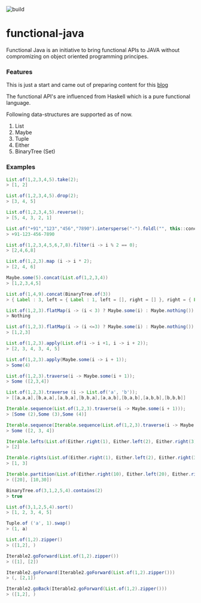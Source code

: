 ![build](https://travis-ci.org/senthilganeshs/functional-java.svg?branch=master)
# functional-java

Functional Java is an initiative to bring functional APIs to JAVA without compromizing on object oriented programming principes.

### Features
This is just a start and came out of preparing content for this [blog](https://senthilganesh.hashnode.dev/functional-data-structures-in-java-ck2o2v8ep003lkjs1by0qpsm5)

The functional API's are influenced from Haskell which is a pure functional language.

Following data-structures are supported as of now.
1. List
2. Maybe
3. Tuple
4. Either
5. BinaryTree (Set)

### Examples

```java
List.of(1,2,3,4,5).take(2);
> [1, 2]

List.of(1,2,3,4,5).drop(2);
> [3, 4, 5]

List.of(1,2,3,4,5).reverse();
> [5, 4, 3, 2, 1]

List.of("+91","123","456","7890").intersperse("-").foldl("", this::concat);
> +91-123-456-7890

List.of(1,2,3,4,5,6,7,8).filter(i -> i % 2 == 0);
> [2,4,6,8]

List.of(1,2,3).map (i -> i * 2);
> [2, 4, 6]

Maybe.some(5).concat(List.of(1,2,3,4))
> [1,2,3,4,5]

List.of(1,4,9).concat(BinaryTree.of(3))
> { Label : 3, left = { Label : 1, left = [], right = [] }, right = { Label : 4, left = [], right = { Label : 9, left = [], right = [] } } }

List.of(1,2,3).flatMap(i -> (i < 3) ? Maybe.some(i) : Maybe.nothing());
> Nothing

List.of(1,2,3).flatMap(i -> (i <=3) ? Maybe.some(i) : Maybe.nothing());
> [1,2,3]

List.of(1,2,3).apply(List.of(i -> i +1, i -> i + 2));
> [2, 3, 4, 3, 4, 5]

List.of(1,2,3).apply(Maybe.some(i -> i + 1));
> Some(4)

List.of(1,2,3).traverse(i -> Maybe.some(i + 1));
> Some ([2,3,4])

List.of(1,2,3).traverse (i -> List.of('a', 'b'));
> [[a,a,a],[b,a,a],[a,b,a],[b,b,a],[a,a,b],[b,a,b],[a,b,b],[b,b,b]]

Iterable.sequence(List.of(1,2,3).traverse(i -> Maybe.some(i + 1)));
> [Some (2),Some (3),Some (4)]

Iterable.sequence(Iterable.sequence(List.of(1,2,3).traverse(i -> Maybe.some(i + 1))));
> Some ([2, 3, 4])

Iterable.lefts(List.of(Either.right(1), Either.left(2), Either.right(3)))
> [2]

Iterable.rights(List.of(Either.right(1), Either.left(2), Either.right(3)))
> [1, 3]

Iterable.partition(List.of(Either.right(10), Either.left(20), Either.right(30)))
> ([20], [10,30])

BinaryTree.of(3,1,2,5,4).contains(2)
> true

List.of(3,1,2,5,4).sort()
> [1, 2, 3, 4, 5]

Tuple.of ('a', 1).swap()
> (1, a)

List.of(1,2).zipper()
> ([1,2], )

Iterable2.goForward(List.of(1,2).zipper())
> ([1], [2])

Iterable2.goForward(Iterable2.goForward(List.of(1,2).zipper()))
> (, [2,1])

Iterable2.goBack(Iterable2.goForward(List.of(1,2).zipper()))
> ([1,2], )
```
